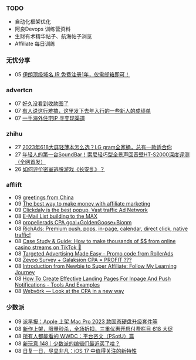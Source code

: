 ### TODO
-  自动化框架优化
-  阿良Devops 训练营资料
-  生财有术精华帖子、航海帖子浏览
-  Affiliate 每日训练

### 无忧分享
<!-- ruyo:START -->
-  05 [伊朗顶级域名.IR 免费注册1年，仅需邮箱即可！](https://51.ruyo.net/18397.html)<!-- ruyo:END -->

### advertcn
<!-- advertcn:START -->
-  07 [好久没看到收款图了](https://www.advertcn.com/forum.php?mod=viewthread&tid=110750)
-  07 [有人说这行难搞，这里发下去年入行的一些新人的成绩单](https://www.advertcn.com/forum.php?mod=viewthread&tid=110749)
-  07 [一手海外住宅IP 寻变现渠道](https://www.advertcn.com/forum.php?mod=viewthread&tid=110745)<!-- advertcn:END -->

### zhihu
<!-- zhihu:START -->
-  27 [2023年618大屏轻薄本怎么选？LG gram全家桶，总有一款适合你](http://zhuanlan.zhihu.com/p/632641888?utm_campaign=rss&utm_medium=rss&utm_source=rss&utm_content=title)
-  27 [年轻人的第一台SoundBar！索尼轻巧型全景声回音壁HT-S2000深度评测（全网首发）](http://zhuanlan.zhihu.com/p/630990296?utm_campaign=rss&utm_medium=rss&utm_source=rss&utm_content=title)
-  26 [如何评价密室逃脱游戏《长安乱》？](http://www.zhihu.com/question/563950552/answer/3045961312?utm_campaign=rss&utm_medium=rss&utm_source=rss&utm_content=title)<!-- zhihu:END -->

### afflift
<!-- afflift:START -->
-  09 [greetings from China](https://afflift.com/f/threads/greetings-from-china.11085/?utm_source=rss&utm_medium=rss)
-  09 [The best way to make money with affiliate marketing](https://afflift.com/f/threads/the-best-way-to-make-money-with-affiliate-marketing.10788/?utm_source=rss&utm_medium=rss)
-  09 [Clickdaly is the best popup, Vast traffic Ad Network](https://afflift.com/f/threads/clickdaly-is-the-best-popup-vast-traffic-ad-network.11066/?utm_source=rss&utm_medium=rss)
-  08 [E-Mail List building to the MAX](https://afflift.com/f/threads/e-mail-list-building-to-the-max.11019/?utm_source=rss&utm_medium=rss)
-  08 [propellerads CPA goal+GoldenGoose+Bionm](https://afflift.com/f/threads/propellerads-cpa-goal-goldengoose-bionm.11087/?utm_source=rss&utm_medium=rss)
-  08 [RichAds: Premium push, pops, in-page, calendar, direct click, native traffic!](https://afflift.com/f/threads/richads-premium-push-pops-in-page-calendar-direct-click-native-traffic.991/?utm_source=rss&utm_medium=rss)
-  08 [Case Study &amp; Guide: How to make thousands of $$ from online casino streams on TikTok 🎰](https://afflift.com/f/threads/case-study-guide-how-to-make-thousands-of-from-online-casino-streams-on-tiktok-%F0%9F%8E%B0.11093/?utm_source=rss&utm_medium=rss)
-  08 [Targeted Advertising Made Easy - Promo code from RollerAds](https://afflift.com/f/threads/targeted-advertising-made-easy-promo-code-from-rollerads.11091/?utm_source=rss&utm_medium=rss)
-  08 [Zeyoo Survey + Galaksion CPA = PROFIT ???](https://afflift.com/f/threads/zeyoo-survey-galaksion-cpa-profit.10574/?utm_source=rss&utm_medium=rss)
-  08 [Introduction from Newbie to Super Affiliate: Follow My Learning Journey](https://afflift.com/f/threads/introduction-from-newbie-to-super-affiliate-follow-my-learning-journey.10801/?utm_source=rss&utm_medium=rss)
-  08 [How To Create Effective Landing Pages For Inpage And Push Notifications - Tools And Examples](https://afflift.com/f/threads/how-to-create-effective-landing-pages-for-inpage-and-push-notifications-tools-and-examples.11090/?utm_source=rss&utm_medium=rss)
-  08 [Webvõrk — Look at the CPA in a new way](https://afflift.com/f/threads/webv%C3%B5rk-%E2%80%94-look-at-the-cpa-in-a-new-way.2820/?utm_source=rss&utm_medium=rss)<!-- afflift:END -->

### 少数派
<!-- sspai:START -->
-  09 [派早报：Apple 上架 Mac Pro 2023 款固态硬盘升级套件等](https://sspai.com/post/80236)
-  08 [新作上架，限量秒杀，全场折扣，三重优惠开启付费栏目 618 大促](https://sspai.com/post/80219)
-  08 [所有人都能看的 WWDC：平台咨文（PSotU）篇](https://sspai.com/prime/story/wwdc23-selected-sessions-psout)
-  08 [新玩意 148｜少数派的编辑们最近买了啥？](https://sspai.com/post/80230)
-  08 [日复一日，尽显非凡：iOS 17 中值得关注的新特性](https://sspai.com/post/80184)<!-- sspai:END -->
